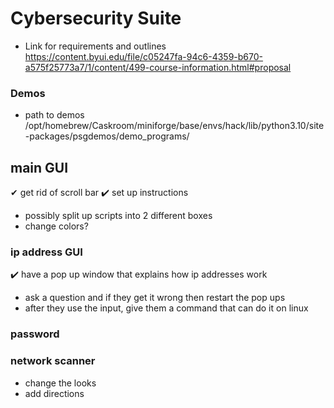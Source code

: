 
# Cybersecurity Suite

- Link for requirements and outlines
https://content.byui.edu/file/c05247fa-94c6-4359-b670-a575f25773a7/1/content/499-course-information.html#proposal

### Demos
- path to demos
/opt/homebrew/Caskroom/miniforge/base/envs/hack/lib/python3.10/site-packages/psgdemos/demo_programs/



## main GUI
✔ get rid of scroll bar 
✔️ set up instructions 
- possibly split up scripts into 2 different boxes
- change colors?

### ip address GUI
✔️ have a pop up window that explains how ip addresses work 
- ask a question and if they get it wrong then restart the pop ups 
- after they use the input, give them a command that can do it on linux 

### password

### network scanner
- change the looks
- add directions